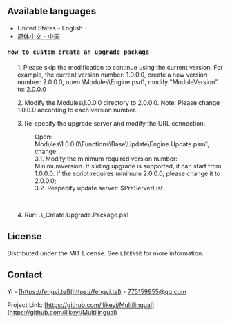 Available languages
-
 * United States - English
 * [简体中文 - 中国](https://github.com/ilikeyi/Multilingual/blob/main/_Learn/Custom.upgrade.package/Readme.zh-CN.md)

<h4><pre>How to custom create an upgrade package</pre></h4>

<ul>1. Please skip the modification to continue using the current version. For example, the current version number: 1.0.0.0, create a new version number: 2.0.0.0, open \Modules\Engine.psd1, modify "ModuleVersion" to: 2.0.0.0</ul>
<ul>2. Modify the Modules\1.0.0.0 directory to 2.0.0.0. Note: Please change 1.0.0.0 according to each version number.</ul>
<ul>3. Re-specify the upgrade server and modify the URL connection:
   <dl>
      <dd>Open: Modules\1.0.0.0\Functions\Base\Update\Engine.Update.psm1, change:</dd>
      <dd>3.1.  Modify the minimum required version number: MinimumVersion. If sliding upgrade is supported, it can start from 1.0.0.0. If the script requires minimum 2.0.0.0, please change it to 2.0.0.0;</dd>
      <dd>3.2.  Respecify update server: $PreServerList.</dd>
   </dl>
</ul>

<br>
<ul>4. Run: .\_Create.Upgrade.Package.ps1</ul>

## License

Distributed under the MIT License. See `LICENSE` for more information.


## Contact

Yi - [https://fengyi.tel](https://fengyi.tel) - 775159955@qq.com

Project Link: [https://github.com/ilikeyi/Multilingual](https://github.com/ilikeyi/Multilingual)
